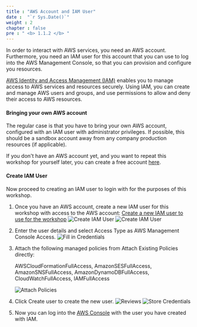 ```yaml
---
title : "AWS Account and IAM User"
date :  "`r Sys.Date()`" 
weight : 2 
chapter : false
pre : " <b> 1.1.2 </b> "
---
```


In order to interact with AWS services, you need an AWS account. Furthermore, you need an IAM user for this account that you can use to log into the AWS Management Console, so that you can provision and configure you resources.

[AWS Identity and Access Management (IAM)](https://aws.amazon.com/iam/) enables you to manage access to AWS services and resources securely. Using IAM, you can create and manage AWS users and groups, and use permissions to allow and deny their access to AWS resources.

#### Bringing your own AWS account

The regular case is that you have to bring your own AWS account, configured with an IAM user with administrator privileges. If possible, this should be a sandbox account away from any company production resources (if applicable).

If you don't have an AWS account yet, and you want to repeat this workshop for yourself later, you can create a free account [here](https://portal.aws.amazon.com/billing/signup).

#### Create IAM User

Now proceed to creating an IAM user to login with for the purposes of this workshop.

1. Once you have an AWS account, create a new IAM user for this workshop with access to the AWS account: [Create a new IAM user to use for the workshop](https://console.aws.amazon.com/iam/home?#/users$new)
    ![Create IAM User](/hugo-ses/images/1/2/navigate.png?featherlight=false&width=70pc)
    ![Create IAM User](/hugo-ses/images/1/2/create.png?featherlight=false&width=70pc)

2. Enter the user details and select Access Type as AWS Management Console Access.
    ![Fill in Credentials](/hugo-ses/images/1/2/account-info.png?featherlight=false&width=70pc)
3. Attach the following managed policies from Attach Existing Policies directly:

    AWSCloudFormationFullAccess, AmazonSESFullAccess, AmazonSNSFullAccess, AmazonDynamoDBFullAccess, CloudWatchFullAccess, IAMFullAccess

    ![Attach Policies](/hugo-ses/images/1-Introduce-Prerequisites/2/attack-policies.png?featherlight=false&width=70pc)

4. Click Create user to create the new user.
    ![Reviews](/hugo-ses/images/1/2/reviews.png?featherlight=false&width=70pc)
    ![Store Credentials](/hugo-ses/images/1/2/store-access.png?featherlight=false&width=70pc)

5. Now you can log into the [AWS Console](https://aws.amazon.com/console/) with the user you have created with IAM.